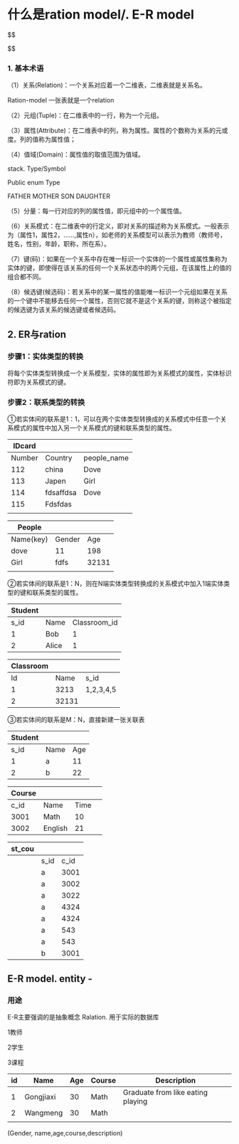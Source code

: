 # 什么是ration model/. E-R model

$$

$$

### 1. 基本术语

（1）关系(Relation)：一个关系对应着一个二维表，二维表就是关系名。

Ration-model 一张表就是一个relation

（2）元组(Tuple)：在二维表中的一行，称为一个元组。

（3）属性(Attribute)：在二维表中的列，称为属性。属性的个数称为关系的元或度。列的值称为属性值；

（4）值域(Domain)：属性值的取值范围为值域。



stack. Type/Symbol



Public  enum Type

FATHER
MOTHER
SON
DAUGHTER







（5）分量：每一行对应的列的属性值，即元组中的一个属性值。

（6）关系模式：在二维表中的行定义，即对关系的描述称为关系模式。一般表示为（属性1，属性2，......,属性n），如老师的关系模型可以表示为教师（教师号，姓名，性别，年龄，职称，所在系）。

（7）键(码)：如果在一个关系中存在唯一标识一个实体的一个属性或属性集称为实体的键，即使得在该关系的任何一个关系状态中的两个元组，在该属性上的值的组合都不同。

（8）候选键(候选码)：若关系中的某一属性的值能唯一标识一个元组如果在关系的一个键中不能移去任何一个属性，否则它就不是这个关系的键，则称这个被指定的候选键为该关系的候选键或者候选码。





## 2. ER与ration

### **步骤1：实体类型的转换**

将每个实体类型转换成一个关系模型，实体的属性即为关系模式的属性，实体标识符即为关系模式的键。

### **步骤2：联系类型的转换**

①若实体间的联系是1：1，可以在两个实体类型转换成的关系模式中任意一个关系模式的属性中加入另一个关系模式的键和联系类型的属性。

| IDcard |           |             |
| ------ | --------- | ----------- |
| Number | Country   | people_name |
| 112    | china     | Dove        |
| 113    | Japen     | Girl        |
| 114    | fdsaffdsa | Dove        |
| 115    | Fdsfdas   |             |
|        |           |             |



| People    |        |       |
| --------- | ------ | ----- |
| Name(key) | Gender | Age   |
| dove      | 11     | 198   |
| Girl      | fdfs   | 32131 |
|           |        |       |

②若实体间的联系是1：N，则在N端实体类型转换成的关系模式中加入1端实体类型的键和联系类型的属性。

| Student |       |              |
| ------- | ----- | ------------ |
| s_id    | Name  | Classroom_id |
| 1       | Bob   | 1            |
| 2       | Alice | 1            |



| Classroom |       |           |
| --------- | ----- | --------- |
| Id        | Name  | s_id      |
| 1         | 3213  | 1,2,3,4,5 |
| 2         | 32131 |           |

③若实体间的联系是M：N，直接新建一张关联表

| Student |      |      |
| ------- | ---- | ---- |
| s_id    | Name | Age  |
| 1       | a    | 11   |
| 2       | b    | 22   |



| Course |         |      |      |
| ------ | ------- | ---- | ---- |
| c_id   | Name    | Time |      |
| 3001   | Math    | 10   |      |
| 3002   | English | 21   |      |





| st_cou |      |      |
| ------ | ---- | ---- |
|        | s_id | c_id |
|        | a    | 3001 |
|        | a    | 3002 |
|        | a    | 3022 |
|        | a    | 4324 |
|        | a    | 4324 |
|        | a    | 543  |
|        | a    | 543  |
|        | b    | 3001 |











## E-R model.  entity - 



### 用途



E-R主要强调的是抽象概念					Ralation. 用于实际的数据库





1教师													

2学生 

3课程



| id   | Name      | Age  | Course | Description                       |
| ---- | --------- | ---- | ------ | --------------------------------- |
| 1    | Gongjiaxi | 30   | Math   | Graduate from like eating playing |
| 2    | Wangmeng  | 30   | Math   |                                   |
|      |           |      |        |                                   |



(Gender, name,age,course,description)

